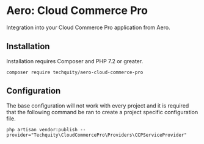 # Aero: Cloud Commerce Pro
Integration into your Cloud Commerce Pro application from Aero.

## Installation
Installation requires Composer and PHP 7.2 or greater.

```
composer require techquity/aero-cloud-commerce-pro
```

## Configuration
The base configuration will not work with every project and it is required that the following command be ran to create a project specific configuration file.

```
php artisan vendor:publish --provider="Techquity\CloudCommercePro\Providers\CCPServiceProvider"
```

